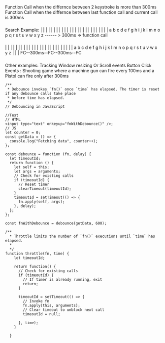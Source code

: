 ####

Function Call when the differnce between 2 keystroke is more than 300ms
Function Call when the differnce between last function call and current call is 300ms

#####

Search Example:
| | | | | | | | | | | | | | | | | | | | | | | | | |
a b c d e f g h i j k l m n o p q r s t u v w x y z
------ > 300ms => function call

#####

| | | | | | | | | | | | | | | | | | | | | | | | | |
a b c d e f g h i j k l m n o p q r s t u v w x y z
| | |
FC--300ms--FC--300ms--FC

#####

Other examples:
Tracking Window resizing Or Scroll events
Button Click Events : Shooting game where a machine gun can fire every 100ms and a Pistol can fire only after 300ms

```
/**
 * Debounce invokes `fn()` once `time` has elapsed. The timer is reset if any debounce calls take place
 * before time has elapsed.
 */
// Debouncing in JavaScript

//Test
// HTML
<input type="text" onkeyup="fnWithDebounce()" />;
// JS
let counter = 0;
const getData = () => {
  console.log("Fetching data", counter++);
};

const debounce = function (fn, delay) {
  let timeoutId;
  return function () {
    let self = this;
    let args = arguments;
    // Check for existing calls
    if (timeoutId) {
      // Reset timer
      clearTimeout(timeoutId);
    }
    timeoutId = setTimeout(() => {
      fn.apply(self, args);
    }, delay);
  };
};

const fnWithDebounce = debounce(getData, 600);

```

```
/**
  * Throttle limits the number of `fn()` executions until `time` has elapsed.
  *
  */
function throttle(fn, time) {
    let timeoutId;

    return function() {
      // Check for existing calls
      if (timeoutId) {
        // If timer is already running, exit
        return;
      }

      timeoutId = setTimeout(() => {
        // Invoke fn
        fn.apply(this, arguments);
        // Clear timeout to unblock next call
        timeoutId = null;

      }, time);
    }

  }
```
